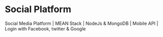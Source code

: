 # Social Platform
Social Media Platform | MEAN Stack | NodeJs &amp; MongoDB | Mobile API | Login with Facebook, twitter &amp; Google
